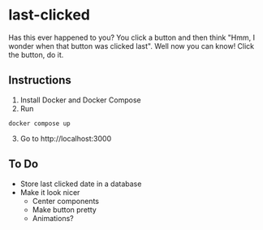 # last-clicked

Has this ever happened to you? You click a button and then think "Hmm, I
wonder when that button was clicked last". Well now you can know! Click the
button, do it.

## Instructions

1. Install Docker and Docker Compose
2. Run
```
docker compose up
```
3. Go to http://localhost:3000

## To Do

- Store last clicked date in a database
- Make it look nicer
    - Center components
    - Make button pretty
    - Animations?
